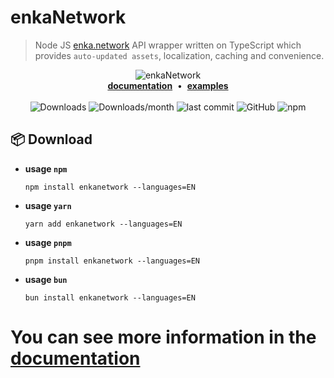 # enkaNetwork

> Node JS [enka.network](https://enka.network/) API wrapper written on TypeScript which provides `auto-updated assets`, localization, caching and convenience.

<div align="center">
  <img src="https://github.com/kravetsone/enkaNetwork/assets/57632712/60fbc4d8-d2f3-4735-9512-5313262f2f80" alt="enkaNetwork" /> 
</div>

<div align="center">
  <a href="https://kravets.gitbook.io/enkanetwork"><b>documentation</b></a>
  <span>&nbsp;•&nbsp;</span>
  <a href="https://kravets.gitbook.io/enkanetwork/examples"><b>examples</b></a>
  
  
</div>
<br>
<div align="center">
  <img src="https://img.shields.io/npm/dt/enkanetwork.svg" alt="Downloads" href="https://npmjs.com/package/enkanetwork" /> 
  <img src="https://img.shields.io/npm/dm/enkanetwork.svg" alt="Downloads/month" href="https://npmjs.com/package/enkanetwork" /> 
  <img src="https://img.shields.io/github/last-commit/kravetsone/enkaNetwork.svg" alt="last commit" href="https://github.com/kravetsone/enkaNetwork" /> 
  <img src="https://img.shields.io/github/stars/kravetsone/enkaNetwork.svg" alt="GitHub" href="https://github.com/kravetsone/enkaNetwork" /> 
  <img src="https://img.shields.io/npm/v/enkanetwork.svg" alt="npm" href="https://npmjs.com/package/enkanetwork" /> 
</div>

## 📦 Download

-   **usage `npm`**
    ```shell
    npm install enkanetwork --languages=EN
    ```
-   **usage `yarn`**

    ```shell
    yarn add enkanetwork --languages=EN
    ```

-   **usage `pnpm`**

    ```shell
    pnpm install enkanetwork --languages=EN
    ```

-   **usage `bun`**
    ```shell
    bun install enkanetwork --languages=EN
    ```

# You can see more information in the [documentation](https://kravets.gitbook.io/enkanetwork)
